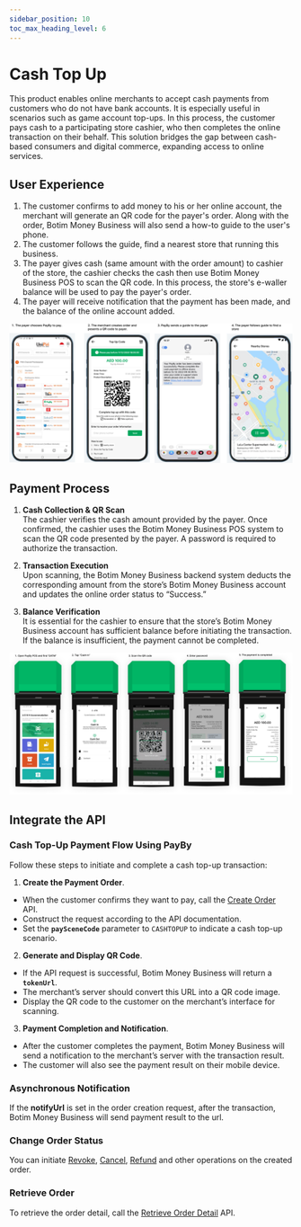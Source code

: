 ```yaml
---
sidebar_position: 10
toc_max_heading_level: 6
---
```


# Cash Top Up

This product enables online merchants to accept cash payments from customers who do not have bank accounts. It is especially useful in scenarios such as game account top-ups. In this process, the customer pays cash to a participating store cashier, who then completes the online transaction on their behalf. This solution bridges the gap between cash-based consumers and digital commerce, expanding access to online services.

## User Experience

1.  The customer confirms to add money to his or her online account, the merchant will generate an QR code for the payer's order. Along with the order, Botim Money Business will also send a how-to guide to the user's phone.
2.  The customer follows the guide, find a nearest store that running this business.
3.  The payer gives cash (same amount with the order amount) to cashier of the store, the cashier checks the cash then use Botim Money Business POS to scan the QR code. In this process, the store's e-waller balance will be used to pay the payer's order.
4.  The payer will receive notification that the payment has been made, and the balance of the online account added.

![payer-ue](../pic/ue-payer-cash.png)

## Payment Process

1. **Cash Collection & QR Scan**  
   The cashier verifies the cash amount provided by the payer. Once confirmed, the cashier uses the Botim Money Business POS system to scan the QR code presented by the payer. A password is required to authorize the transaction.

2. **Transaction Execution**  
   Upon scanning, the Botim Money Business backend system deducts the corresponding amount from the store’s Botim Money Business account and updates the online order status to “Success.”

3. **Balance Verification**  
   It is essential for the cashier to ensure that the store’s Botim Money Business account has sufficient balance before initiating the transaction. If the balance is insufficient, the payment cannot be completed.

![cashier-ue](../pic/ue-cashier-cash.png)

## Integrate the API
### Cash Top-Up Payment Flow Using PayBy

Follow these steps to initiate and complete a cash top-up transaction:

1. **Create the Payment Order**.
  - When the customer confirms they want to pay, call the [Create Order](/docs/createorder) API.
  - Construct the request according to the API documentation.
  - Set the **`paySceneCode`** parameter to `CASHTOPUP` to indicate a cash top-up scenario.

2. **Generate and Display QR Code**.
  - If the API request is successful, Botim Money Business will return a **`tokenUrl`**.
  - The merchant’s server should convert this URL into a QR code image.
  - Display the QR code to the customer on the merchant’s interface for scanning.

3. **Payment Completion and Notification**.
  - After the customer completes the payment, Botim Money Business will send a notification to the merchant’s server with the transaction result.
  - The customer will also see the payment result on their mobile device.

### Asynchronous Notification

If the **notifyUrl** is set in the order creation request, after the transaction, Botim Money Business will send payment result to the url.

### Change Order Status

You can initiate [Revoke](/docs/revoke), [Cancel](/docs/cancel), [Refund](/docs/refund) and other operations on the created order.

### Retrieve Order

To retrieve the order detail, call the [Retrieve Order Detail](/docs/retrieveorderdetail) API.





